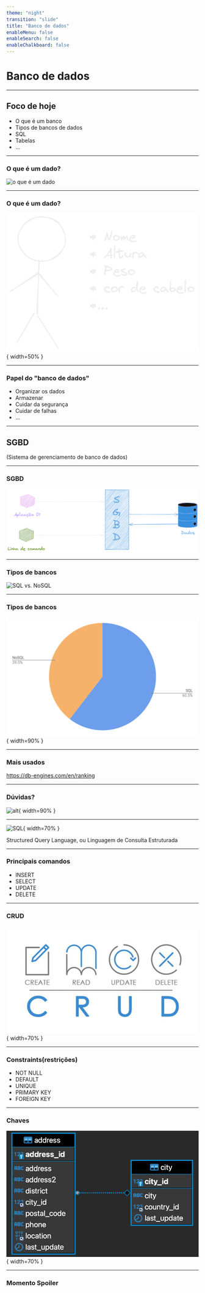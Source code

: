 ```yaml
---
theme: "night"
transition: "slide"
title: "Banco de dados"
enableMenu: false
enableSearch: false
enableChalkboard: false
---
```


# Banco de dados

---

## Foco de hoje

- O que é um banco
- Tipos de bancos de dados
- SQL
- Tabelas
- ...

---

### O que é um dado?

![o que é um dado](https://media1.giphy.com/media/3o7buirYcmV5nSwIRW/giphy.gif?cid=ecf05e47gu7ywjl463046le4d05h5kutvmik4u6lymjpdhgr&rid=giphy.gif&ct=g)

---

### O que é um dado?

![o que é um dado](./images/Dados.png){ width=50% }

---

### Papel do "banco de dados"

- Organizar os dados
- Armazenar
- Cuidar da segurança
- Cuidar de falhas
- ...

---

## SGBD

(Sistema de gerenciamento de banco de dados)

---

### SGBD

![o que é um dado](./images/sgbd.png)

---

### Tipos de bancos

![SQL vs. NoSQL](https://res.cloudinary.com/practicaldev/image/fetch/s--bKyTd5B6--/c_imagga_scale,f_auto,fl_progressive,h_420,q_auto,w_1000/https://dev-to-uploads.s3.amazonaws.com/uploads/articles/9eih75orukjriybswrty.png)

---

### Tipos de bancos

![alt](./images/sql-vs-nosql.png){ width=90% }

---

### Mais usados

https://db-engines.com/en/ranking

---

### Dúvidas?

![alt](https://media3.giphy.com/media/3o6MbudLhIoFwrkTQY/giphy.gif?cid=790b76117789c6161150915091725a365bdeac4e06fd01cd&rid=giphy.gif&ct=g){ width=90% }

---

![SQL](https://media0.giphy.com/media/vISmwpBJUNYzukTnVx/giphy.gif){ width=70% }

Structured Query Language, ou Linguagem de Consulta Estruturada

---

### Principais comandos

- INSERT
- SELECT
- UPDATE
- DELETE

---

### CRUD

![crud](./images/CRUD.jpeg){ width=70% }

---

### Constraints(restrições)

- NOT NULL
- DEFAULT
- UNIQUE
- PRIMARY KEY
- FOREIGN KEY

---

### Chaves

![chaves](./images/chaves.png){ width=70% }

---

### Momento Spoiler
